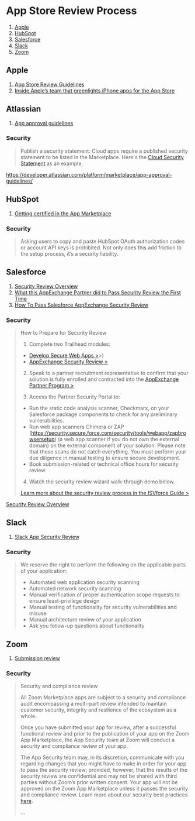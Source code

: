 # App Store Review Process

1. [Apple](#apple)
1. [HubSpot](#hubspot)
1. [Salesforce](#salesforce)
1. [Slack](#slack)
1. [Zoom](#zoom)

## Apple

1. [App Store Review Guidelines](https://developer.apple.com/app-store/review/guidelines/)
1. [Inside Apple’s team that greenlights iPhone apps for the App Store](https://www.cnbc.com/2019/06/21/how-apples-app-review-process-for-the-app-store-works.html)

## Atlassian

1. [App approval guidelines](https://developer.atlassian.com/platform/marketplace/app-approval-guidelines/)

### Security

> Publish a security statement: Cloud apps require a published security statement to be listed in the Marketplace. Here's the [Cloud Security Statement](https://www.atlassian.com/trust/security/security-practices#continually-improving) as an example.

https://developer.atlassian.com/platform/marketplace/app-approval-guidelines/

## HubSpot

1. [Getting certified in the App Marketplace](https://developers.hubspot.com/docs/api/certification-requirements)

### Security

> Asking users to copy and paste HubSpot OAuth authorization codes or account API keys is prohibited. Not only does this add friction to the setup process, it’s a security liability.

## Salesforce

1. [Security Review Overview](https://partners.salesforce.com/s/education/appinnovators/Security_Review)
1. [What this AppExchange Partner did to Pass Security Review the First Time](https://medium.com/inside-the-salesforce-ecosystem/what-this-appexchange-partner-did-to-pass-security-review-the-first-time-16a0a5cbd1ba)
1. [How To Pass Salesforce AppExchange Security Review](https://magicforce.co/blog/how-to-pass-salesforce-appexchange-security-review/)

### Security

> How to Prepare for Security Review
> 
> 1. Complete two Trailhead modules: 
> 
> * [Develop Secure Web Apps >](https://trailhead.salesforce.com/en/content/learn/trails/security_developer)>)
> * [AppExchange Security Review >](https://trailhead.salesforce.com/en/content/learn/modules/isv_security_review)
> 
> 2. Speak to a partner recruitment representative to confirm that your solution is fully enrolled and contracted into the [AppExchange Partner Program >](https://partners.salesforce.com/s/education/appinnovators/AppExchange_Partner_Program)
> 
> 3. Access the Partner Security Portal to:
> 
> * Run the static code analysis scanner, Checkmarx, on your Salesforce package components to check for any preliminary vulnerabilities.
> * Run web app scanners Chimera or ZAP (https://security.secure.force.com/security/tools/webapp/zapbrowsersetup) (a web app scanner if you do not own the external domain) on the external component of your solution. Please note that these scans do not catch everything. You must perform your due diligence in manual testing to ensure secure development.
> * Book submission-related or technical office hours for security review. 
> 
> 4. Watch the security review wizard walk-through demo below.
> 
> [Learn more about the security review process in the ISVforce Guide >](https://developer.salesforce.com/docs/atlas.en-us.packagingGuide.meta/packagingGuide/security_review_guidelines.htm)

[Security Review Overview](https://partners.salesforce.com/s/education/appinnovators/Security_Review)

## Slack

1. [Slack App Security Review](https://api.slack.com/security-review)

### Security

> We reserve the right to perform the following on the applicable parts of your application:
> 
> * Automated web application security scanning
> * Automated network security scanning
> * Manual verification of proper authentication scope requests to ensure least-privilege design
> * Manual testing of functionality for security vulnerabilities and misuse
> * Manual architecture review of your application
> * Ask you follow-up questions about functionality

## Zoom

1. [Submission review](https://marketplace.zoom.us/docs/guides/publishing/app-submission/submission-review)

### Security

> Security and compliance review
> 
> All Zoom Marketplace apps are subject to a security and compliance audit encompassing a multi-part review intended to maintain customer security, integrity and resilience of the ecosystem as a whole.
> 
> Once you have submitted your app for review, after a successful functional review and prior to the publication of your app on the Zoom App Marketplace, the App Security team at Zoom will conduct a security and compliance review of your app.
> 
> The App Security team may, in its discretion, communicate with you regarding changes that you might have to make in order for your app to pass the security review; provided, however, that the results of the security review are confidential and may not be shared with third parties without Zoom’s prior written consent. Your app will not be approved on the Zoom App Marketplace unless it passes the security and compliance review. Learn more about our security best practices [here](https://marketplace.zoom.us/docs/guides/publishing/security).
> 
> ...